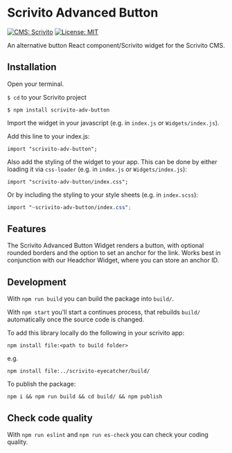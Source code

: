 # Scrivito Advanced Button
[![CMS: Scrivito](https://img.shields.io/badge/CMS-Scrivito-brightgreen.svg)](https://scrivito.com) [![License: MIT](https://img.shields.io/badge/License-MIT-blue.svg)](https://opensource.org/licenses/MIT)

An alternative button React component/Scrivito widget for the Scrivito CMS.

## Installation

Open your terminal.

`$ cd` to your Scrivito project

```
$ npm install scrivito-adv-button
```

Import the widget in your javascript (e.g. in `index.js` or `Widgets/index.js`).

Add this line to your index.js:

```
import "scrivito-adv-button";
```

Also add the styling of the widget to your app. This can be done by either loading it via `css-loader` (e.g. in `index.js` or `Widgets/index.js`):

```
import "scrivito-adv-button/index.css";
```

Or by including the styling to your style sheets (e.g. in `index.scss`):

```scss
import "~scrivito-adv-button/index.css";
```


## Features
The Scrivito Advanced Button Widget renders a button, with optional rounded borders and the option to set an anchor for the link. Works best in conjunction with our Headchor Widget, where you can store an anchor ID.

## Development

With `npm run build` you can build the package into `build/`.

With `npm start` you'll start a continues process, that rebuilds `build/` automatically once the source code is changed.

To add this library locally do the following in your scrivito app:

```
npm install file:<path to build folder>
```

e.g.

```
npm install file:../scrivito-eyecatcher/build/
```

To publish the package:

```
npm i && npm run build && cd build/ && npm publish
```

## Check code quality

With `npm run eslint` and `npm run es-check` you can check your coding quality.



